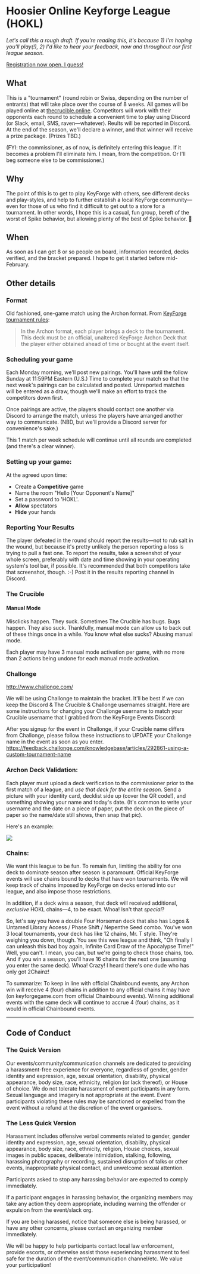 # Hoosier Online Keyforge League (HOKL)

_Let's call this a rough draft. If you're reading this, it's because 1) I'm hoping you'll play(!), 2) I'd like to hear your feedback, now and throughout our first league season._

[Registration now open, I guess!](https://goo.gl/forms/oQcruBG01WpwAdKY2)

## What

This is a "tournament" (round robin or Swiss, depending on the number of entrants) that will take place over the course of 8 weeks. All games will be played online at [thecrucible.online](thecrucible.online). Competitors will work with their opponents each round to schedule a convenient time to play using Discord (or Slack, email, SMS, raven—whatever). Reults will be reported in Discord. At the end of the season, we'll declare a winner, and that winner will receive a prize package. (Prizes TBD.)

(FYI: the commissioner, as of now, is definitely entering this league. If it becomes a problem I'll eliminate him. I mean, from the competition. Or I'll beg someone else to be commissioner.)

## Why

The point of this is to get to play KeyForge with others, see different decks and play-styles, and help to further establish a local KeyForge community—even for those of us who find it difficult to get out to a store for a tournament. In other words, I hope this is a casual, fun group, bereft of the worst of Spike behavior, but allowing plenty of the best of Spike behavior. 🙂

## When

As soon as I can get 8 or so people on board, information recorded, decks verified, and the bracket prepared. I hope to get it started before mid-February.

## Other details

### Format

Old fashioned, one-game match using the Archon format. From [KeyForge tournament rules](http://kop-cdn.keyforgegame.com/filer_public/c1/ea/c1eaa484-cdf3-4224-90da-552b5b608e7d/kf_formats_and_variants.pdf):

> In the Archon format, each player brings a deck to the tournament. This deck must be an official, unaltered KeyForge Archon Deck that the player either obtained ahead of time or bought at the event itself. 

### Scheduling your game

Each Monday morning, we'll post new pairings. You'll have until the follow Sunday at 11:59PM Eastern (U.S.) Time to complete your match so that the next week's pairings can be calculated and posted. Unreported matches will be entered as a draw, though we'll make an effort to track the competitors down first.

Once pairings are active, the players should contact one another via Discord to arrange the match, unless the players have arranged another way to communicate. (NBD, but we'll provide a Discord server for convenience's sake.)

This 1 match per week schedule will continue until all rounds are completed (and there's a clear winner). 

### Setting up your game:

At the agreed upon time:
- Create a **Competitive** game 
- Name the room "Hello [Your Opponent's Name]" 
- Set a password to 'HOKL'. 
- **Allow** spectators 
- **Hide** your hands 

### Reporting Your Results

The player defeated in the round should report the results—not to rub salt in the wound, but because it's pretty unlikely the person reporting a loss is trying to pull a fast one. To report the results, take a screenshot of your whole screen, preferably with date and time showing in your operating system's tool bar, if possible. It's recommended that both competitors take that screenshot, though. :-) Post it in the results reporting channel in Discord. 
   
### The Crucible

#### Manual Mode

Misclicks happen. They suck. Sometimes The Crucible has bugs. Bugs happen. They also suck. Thankfully, manual mode can allow us to back out of these things once in a while. You know what else sucks? Abusing manual mode.

Each player may have 3 manual mode activation per game, with no more than 2 actions being undone for each manual mode activation.
   
### Challonge

http://www.challonge.com/

We will be using Challonge to maintain the bracket. It'll be best if we can keep the Discord & The Crucible & Challonge usernames straight. Here are some instructions for changing your Challonge username to match your Crucible username that I grabbed from the KeyForge Events Discord:

After you signup for the event in Challonge, if your Crucible name differs from Challonge, please follow these instructions to UPDATE your Challonge name in the event as soon as you enter. https://feedback.challonge.com/knowledgebase/articles/292861-using-a-custom-tournament-name 


### Archon Deck Validation:

Each player must upload a deck verification to the commissioner prior to the first match of a league, and _use that deck for the entire season_. Send a picture with your identity card, decklist side up (cover the QR code!), and something showing your name and today's date. (It's common to write your username and the date on a piece of paper, put the deck on the piece of paper so the name/date still shows, then snap that pic).

Here's an example:

![](https://www.dropbox.com/s/stwroypao6xz158/2019-02-02%2000.16.08.jpg?raw=1)

### Chains:

We want this league to be fun. To remain fun, limiting the ability for one deck to dominate season after season is paramount. Official KeyForge events will use chains bound to decks that have won tournaments. We will keep track of chains imposed by KeyForge on decks entered into our league, and also impose those restrictions.

In addition, if a deck wins a season, that deck will received additional, _exclusive_ HOKL chains—4, to be exact. Whoa! Isn't that _special_?

So, let's say you have a double Four Horseman deck that also has Logos & Untamed Library Access / Phase Shift / Nepenthe Seed combo. You've won 3 local tournaments, your deck has like 12 chains, Mr. T style. They're weighing you down, though. You see this wee league and think, "Oh finally I can unleash this bad boy again, Infinite Card Draw of the Apocalypse Time!" Well, you can't. I mean, you can, but we're going to check those chains, too. And if you win a season, you'll have 16 chains for the next one (assuming you enter the same deck). Whoa! Crazy! I heard there's one dude who has only got 2Chainz!

To summarize: To keep in line with official Chainbound events, any Archon win will receive 4 (four) chains in addition to any official chains it may have (on keyforgegame.com from official Chainbound events). Winning additional events with the same deck will continue to accrue 4 (four) chains, as it would in official Chainbound events.

---

## Code of Conduct

### The Quick Version

Our events/community/communication channels are dedicated to providing a harassment-free experience for everyone, regardless of gender, gender identity and expression, age, sexual orientation, disability, physical appearance, body size, race, ethnicity, religion (or lack thereof), or House of choice. We do not tolerate harassment of event participants in any form. Sexual language and imagery is not appropriate at the event. Event participants violating these rules may be sanctioned or expelled from the event without a refund at the discretion of the event organisers.

### The Less Quick Version

Harassment includes offensive verbal comments related to gender, gender identity and expression, age, sexual orientation, disability, physical appearance, body size, race, ethnicity, religion, House choices, sexual images in public spaces, deliberate intimidation, stalking, following, harassing photography or recording, sustained disruption of talks or other events, inappropriate physical contact, and unwelcome sexual attention.

Participants asked to stop any harassing behavior are expected to comply immediately.

If a participant engages in harassing behavior, the organizing members may take any action they deem appropriate, including warning the offender or expulsion from the event/slack org.

If you are being harassed, notice that someone else is being harassed, or have any other concerns, please contact an organizing member immediately.

We will be happy to help participants contact local law enforcement, provide escorts, or otherwise assist those experiencing harassment to feel safe for the duration of the event/communication channel/etc. We value your participation!
